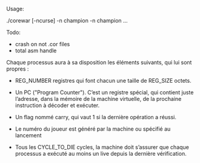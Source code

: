 Usage:

./corewar [-ncurse] -n champion -n champion ...

Todo:

- crash on not .cor files
- total asm handle

Chaque processus aura à sa disposition les éléments suivants, qui lui sont propres :
- REG_NUMBER registres qui font chacun une taille de REG_SIZE octets.
- Un PC ("Program Counter"). C’est un registre spécial, qui contient juste l’adresse,
dans la mémoire de la machine virtuelle, de la prochaine instruction à décoder
et exécuter.
- Un flag nommé carry, qui vaut 1 si la dernière opération a réussi.

- Le numéro du joueur est généré par la machine ou spécifié au lancement
- Tous les CYCLE_TO_DIE cycles, la machine doit s’assurer que chaque processus
a exécuté au moins un live depuis la dernière vérification.
